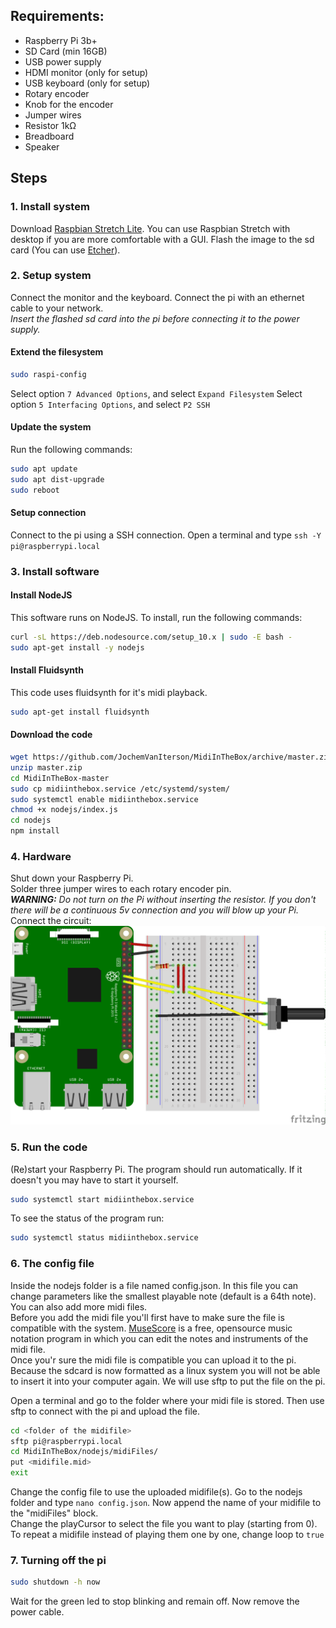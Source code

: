 ## Requirements:
- Raspberry Pi 3b+
- SD Card (min 16GB)
- USB power supply
- HDMI monitor (only for setup)
- USB keyboard (only for setup)
- Rotary encoder
- Knob for the encoder
- Jumper wires
- Resistor 1kΩ
- Breadboard
- Speaker

## Steps
### 1. Install system
Download [Raspbian Stretch Lite](https://www.raspberrypi.org/downloads/raspbian/). You can use Raspbian Stretch with desktop if you are more comfortable with a GUI. Flash the image to the sd card (You can use [Etcher](https://www.balena.io/etcher/)).

### 2. Setup system
Connect the monitor and the keyboard. Connect the pi with an ethernet cable to your network.  
_Insert the flashed sd card into the pi before connecting it to the power supply._

#### Extend the filesystem
```BASH
sudo raspi-config
```
Select option `7 Advanced Options`, and select `Expand Filesystem`
Select option `5 Interfacing Options`, and select `P2 SSH`

#### Update the system
Run the following commands:
```BASH
sudo apt update
sudo apt dist-upgrade
sudo reboot
```

#### Setup connection
Connect to the pi using a SSH connection. Open a terminal and type `ssh -Y pi@raspberrypi.local`

### 3. Install software
#### Install NodeJS
This software runs on NodeJS. To install, run the following commands:
```BASH
curl -sL https://deb.nodesource.com/setup_10.x | sudo -E bash -
sudo apt-get install -y nodejs
```

#### Install Fluidsynth
This code uses fluidsynth for it's midi playback.
```BASH
sudo apt-get install fluidsynth
```

#### Download the code
```BASH
wget https://github.com/JochemVanIterson/MidiInTheBox/archive/master.zip
unzip master.zip
cd MidiInTheBox-master
sudo cp midiinthebox.service /etc/systemd/system/
sudo systemctl enable midiinthebox.service
chmod +x nodejs/index.js
cd nodejs
npm install
```

### 4. Hardware
Shut down your Raspberry Pi.  
Solder three jumper wires to each rotary encoder pin.  
**_WARNING:_** _Do not turn on the Pi without inserting the resistor. If you don't there will be a continuous 5v connection and you will blow up your Pi._  
Connect the circuit:  
![](assets/Rotary_encoder_circuit_bb.png)

### 5. Run the code
(Re)start your Raspberry Pi. The program should run automatically. If it doesn't you may have to start it yourself.
```BASH
sudo systemctl start midiinthebox.service
```
To see the status of the program run:
```BASH
sudo systemctl status midiinthebox.service
```

### 6. The config file
Inside the nodejs folder is a file named config.json. In this file you can change parameters like the smallest playable note (default is a 64th note). You can also add more midi files.  
Before you add the midi file you'll first have to make sure the  file is compatible with the system.  [MuseScore](https://musescore.com) is a free, opensource music notation program in which you can edit the notes and instruments of the midi file.  
Once you'r sure the midi file is compatible you can upload it to the pi. Because the sdcard is now formatted as a linux system you will not be able to insert it into your computer again. We will use sftp to put the file on the pi.

Open a terminal and go to the folder where your midi file is stored. Then use sftp to connect with the pi and upload the file.
```BASH
cd <folder of the midifile>
sftp pi@raspberrypi.local
cd MidiInTheBox/nodejs/midiFiles/
put <midifile.mid>
exit
```
Change the config file to use the uploaded midifile(s). Go to the nodejs folder and type `nano config.json`. Now append the name of your midifile to the "midiFiles" block.  
Change the playCursor to select the file you want to play (starting from 0). To repeat a midifile instead of playing them one by one, change loop to `true`

### 7. Turning off the pi
```BASH
sudo shutdown -h now
```
Wait for the green led to stop blinking and remain off. Now remove the power cable.
